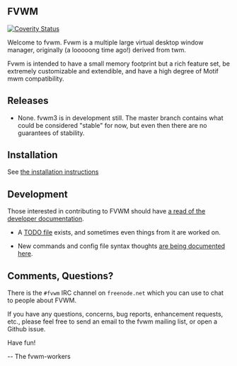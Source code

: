 FVWM
----

[![Coverity Status](https://img.shields.io/coverity/scan/18414.svg)](https://scan.coverity.com/projects/fvwmorg-fvwm3)

Welcome to fvwm.  Fvwm is a multiple large virtual desktop window manager,
originally (a looooong time ago!) derived from twm.

Fvwm is intended to have a small memory footprint but a rich feature set, be
extremely customizable and extendible, and have a high degree of Motif mwm
compatibility.

Releases
--------

* None.  fvwm3 is in development still.  The master branch contains what could
  be considered "stable" for now, but even then there are no guarantees of
  stability.

Installation
------------

See [the installation instructions](./dev-docs/INSTALL.md)

Development
-----------

Those interested in contributing to FVWM should have [a read of the developer
documentation](./dev-docs/DEVELOPERS.md).

* A [TODO file](./dev-docs/TODO.md) exists, and sometimes even things from it are
worked on.

* New commands and config file syntax thoughts [are being documented here](./dev-docs/NEW-COMMANDS.md).

Comments, Questions?
--------------------

There is the `#fvwm` IRC channel on `freenode.net` which you can use to chat
to people about FVWM.

If you have any questions, concerns, bug reports, enhancement requests,
etc., please feel free to send an email to the fvwm mailing list, or open a
Github issue.

Have fun!

-- The fvwm-workers
